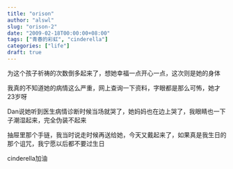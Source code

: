 ```yaml
---
title: "orison"
author: "alswl"
slug: "orison-2"
date: "2009-02-18T00:00:00+08:00"
tags: ["青春的彩虹", "cinderella"]
categories: ["life"]
draft: true
---
```


为这个孩子祈祷的次数倒多起来了，想她幸福一点开心一点，这次则是她的身体

我真的不知道她的病情这么严重，网上查询一下资料，字眼都是那么可怖，她才23岁呀

Dan说她听到医生病情诊断时候当场就哭了，她妈妈也在边上哭了，我眼睛也一下子潮湿起来，完全伪装不起来

抽屉里那个手链，我当时说走时候再送给她，今天又戴起来了，如果真是我生日的那个诅咒，我宁愿以后都不要过生日

cinderella加油
